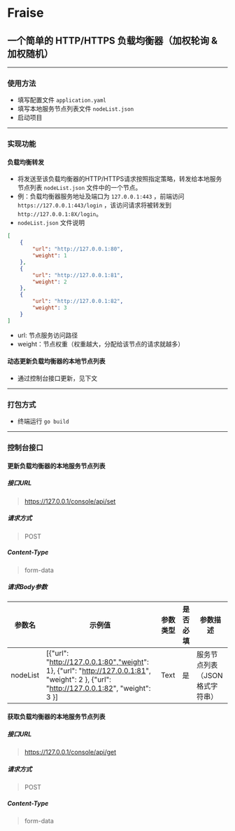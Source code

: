 # Fraise 
## 一个简单的 HTTP/HTTPS 负载均衡器（加权轮询 & 加权随机）

***

### 使用方法
* 填写配置文件 `application.yaml`
* 填写本地服务节点列表文件 `nodeList.json`
* 启动项目

***

### 实现功能
#### 负载均衡转发
* 将发送至该负载均衡器的HTTP/HTTPS请求按照指定策略，转发给本地服务节点列表 `nodeList.json` 文件中的一个节点。
* 例：负载均衡器服务地址及端口为 `127.0.0.1:443` ，前端访问 `https://127.0.0.1:443/login` ，该访问请求将被转发到 `http://127.0.0.1:8X/login`。
* `nodeList.json` 文件说明
```json
[
	{
		"url": "http://127.0.0.1:80",
		"weight": 1
	},
	{
		"url": "http://127.0.0.1:81",
		"weight": 2
	},
	{
		"url": "http://127.0.0.1:82",
		"weight": 3
	}
]
```
* url: 节点服务访问路径
* weight：节点权重（权重越大，分配给该节点的请求就越多）

#### 动态更新负载均衡器的本地节点列表
* 通过控制台接口更新，见下文

***

### 打包方式
* 终端运行 `go build`

***

### 控制台接口

#### 更新负载均衡器的本地服务节点列表

##### 接口URL
> https://127.0.0.1/console/api/set

##### 请求方式
> POST

##### Content-Type
> form-data

##### 请求Body参数
| 参数名      | 示例值                                                                                                                                      | 参数类型 | 是否必填 | 参数描述              |
|----------|------------------------------------------------------------------------------------------------------------------------------------------|------|------|-------------------|
| nodeList | [{"url": "http://127.0.0.1:80","weight": 1},	{"url": "http://127.0.0.1:81",	"weight": 2	},	{"url": "http://127.0.0.1:82",	"weight": 3	}] | Text | 是    | 服务节点列表（JSON格式字符串） |

#### 获取负载均衡器的本地服务节点列表

##### 接口URL
> https://127.0.0.1/console/api/get

##### 请求方式
> POST

##### Content-Type
> form-data
